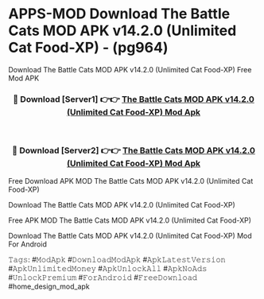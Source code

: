 # APPS-MOD Download The Battle Cats MOD APK v14.2.0 (Unlimited Cat Food-XP) - (pg964)
Download The Battle Cats MOD APK v14.2.0 (Unlimited Cat Food-XP) Free Mod APK

<div align="center">
<h3>🔴 Download [Server1] 👉👉 <a href="https://apk-comot.site?title=The_Battle_Cats_MOD_APK_v14.2.0_(Unlimited_Cat_Food-XP)">The Battle Cats MOD APK v14.2.0 (Unlimited Cat Food-XP) Mod Apk</a></h3><br>

<h3>🔴 Download [Server2] 👉👉 <a href="https://apk-comot.site?title=The_Battle_Cats_MOD_APK_v14.2.0_(Unlimited_Cat_Food-XP)">The Battle Cats MOD APK v14.2.0 (Unlimited Cat Food-XP) Mod Apk</a></h3>
</div>


Free Download APK MOD The Battle Cats MOD APK v14.2.0 (Unlimited Cat Food-XP)

Download The Battle Cats MOD APK v14.2.0 (Unlimited Cat Food-XP) 

Free APK MOD The Battle Cats MOD APK v14.2.0 (Unlimited Cat Food-XP) 

Download The Battle Cats MOD APK v14.2.0 (Unlimited Cat Food-XP) Mod For Android

𝚃𝚊𝚐𝚜: #𝙼𝚘𝚍𝙰𝚙𝚔 #𝙳𝚘𝚠𝚗𝚕𝚘𝚊𝚍𝙼𝚘𝚍𝙰𝚙𝚔 #𝙰𝚙𝚔𝙻𝚊𝚝𝚎𝚜𝚝𝚅𝚎𝚛𝚜𝚒𝚘𝚗 #𝙰𝚙𝚔𝚄𝚗𝚕𝚒𝚖𝚒𝚝𝚎𝚍𝙼𝚘𝚗𝚎𝚢 #𝙰𝚙𝚔𝚄𝚗𝚕𝚘𝚌𝚔𝙰𝚕𝚕 #𝙰𝚙𝚔𝙽𝚘𝙰𝚍𝚜 #𝚄𝚗𝚕𝚘𝚌𝚔𝙿𝚛𝚎𝚖𝚒𝚞𝚖 #𝙵𝚘𝚛𝙰𝚗𝚍𝚛𝚘𝚒𝚍 #𝙵𝚛𝚎𝚎𝙳𝚘𝚠𝚗𝚕𝚘𝚊𝚍 #home_design_mod_apk